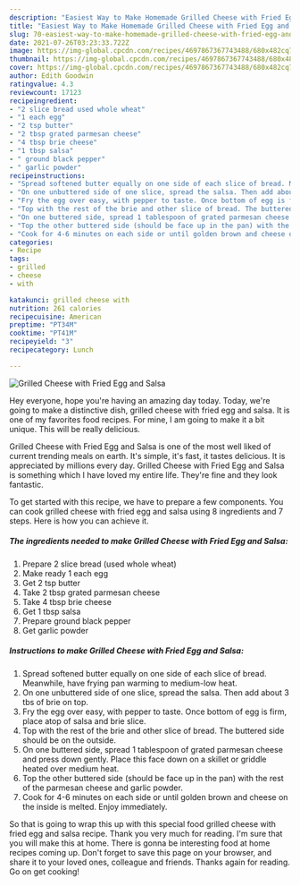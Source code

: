 ```yaml
---
description: "Easiest Way to Make Homemade Grilled Cheese with Fried Egg and Salsa"
title: "Easiest Way to Make Homemade Grilled Cheese with Fried Egg and Salsa"
slug: 70-easiest-way-to-make-homemade-grilled-cheese-with-fried-egg-and-salsa
date: 2021-07-26T03:23:33.722Z
image: https://img-global.cpcdn.com/recipes/4697867367743488/680x482cq70/grilled-cheese-with-fried-egg-and-salsa-recipe-main-photo.jpg
thumbnail: https://img-global.cpcdn.com/recipes/4697867367743488/680x482cq70/grilled-cheese-with-fried-egg-and-salsa-recipe-main-photo.jpg
cover: https://img-global.cpcdn.com/recipes/4697867367743488/680x482cq70/grilled-cheese-with-fried-egg-and-salsa-recipe-main-photo.jpg
author: Edith Goodwin
ratingvalue: 4.3
reviewcount: 17123
recipeingredient:
- "2 slice bread used whole wheat"
- "1 each egg"
- "2 tsp butter"
- "2 tbsp grated parmesan cheese"
- "4 tbsp brie cheese"
- "1 tbsp salsa"
- " ground black pepper"
- " garlic powder"
recipeinstructions:
- "Spread softened butter equally on one side of each slice of bread. Meanwhile, have frying pan warming to medium-low heat."
- "On one unbuttered side of one slice, spread the salsa. Then add about 3 tbs of brie on top."
- "Fry the egg over easy, with pepper to taste. Once bottom of egg is firm, place atop of salsa and brie slice."
- "Top with the rest of the brie and other slice of bread. The buttered side should be on the outside."
- "On one buttered side, spread 1 tablespoon of grated parmesan cheese and press down gently. Place this face down on a skillet or griddle heated over medium heat."
- "Top the other buttered side (should be face up in the pan) with the rest of the parmesan cheese and garlic powder."
- "Cook for 4-6 minutes on each side or until golden brown and cheese on the inside is melted. Enjoy immediately."
categories:
- Recipe
tags:
- grilled
- cheese
- with

katakunci: grilled cheese with 
nutrition: 261 calories
recipecuisine: American
preptime: "PT34M"
cooktime: "PT41M"
recipeyield: "3"
recipecategory: Lunch

---
```



![Grilled Cheese with Fried Egg and Salsa](https://img-global.cpcdn.com/recipes/4697867367743488/680x482cq70/grilled-cheese-with-fried-egg-and-salsa-recipe-main-photo.jpg)

Hey everyone, hope you're having an amazing day today. Today, we're going to make a distinctive dish, grilled cheese with fried egg and salsa. It is one of my favorites food recipes. For mine, I am going to make it a bit unique. This will be really delicious.

Grilled Cheese with Fried Egg and Salsa is one of the most well liked of current trending meals on earth. It's simple, it's fast, it tastes delicious. It is appreciated by millions every day. Grilled Cheese with Fried Egg and Salsa is something which I have loved my entire life. They're fine and they look fantastic.




To get started with this recipe, we have to prepare a few components. You can cook grilled cheese with fried egg and salsa using 8 ingredients and 7 steps. Here is how you can achieve it.

<!--inarticleads1-->

##### The ingredients needed to make Grilled Cheese with Fried Egg and Salsa:

1. Prepare 2 slice bread (used whole wheat)
1. Make ready 1 each egg
1. Get 2 tsp butter
1. Take 2 tbsp grated parmesan cheese
1. Take 4 tbsp brie cheese
1. Get 1 tbsp salsa
1. Prepare  ground black pepper
1. Get  garlic powder




<!--inarticleads2-->

##### Instructions to make Grilled Cheese with Fried Egg and Salsa:

1. Spread softened butter equally on one side of each slice of bread. Meanwhile, have frying pan warming to medium-low heat.
1. On one unbuttered side of one slice, spread the salsa. Then add about 3 tbs of brie on top.
1. Fry the egg over easy, with pepper to taste. Once bottom of egg is firm, place atop of salsa and brie slice.
1. Top with the rest of the brie and other slice of bread. The buttered side should be on the outside.
1. On one buttered side, spread 1 tablespoon of grated parmesan cheese and press down gently. Place this face down on a skillet or griddle heated over medium heat.
1. Top the other buttered side (should be face up in the pan) with the rest of the parmesan cheese and garlic powder.
1. Cook for 4-6 minutes on each side or until golden brown and cheese on the inside is melted. Enjoy immediately.




So that is going to wrap this up with this special food grilled cheese with fried egg and salsa recipe. Thank you very much for reading. I'm sure that you will make this at home. There is gonna be interesting food at home recipes coming up. Don't forget to save this page on your browser, and share it to your loved ones, colleague and friends. Thanks again for reading. Go on get cooking!
